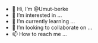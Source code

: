 - 👋 Hi, I’m @Umut-berke
- 👀 I’m interested in ...
- 🌱 I’m currently learning ...
- 💞️ I’m looking to collaborate on ...
- 📫 How to reach me ...

<!---
Skor-pin/Skor-pin is a ✨ special ✨ repository because its `README.md` (this file) appears on your GitHub profile.
You can click the Preview link to take a look at your changes.
--->
